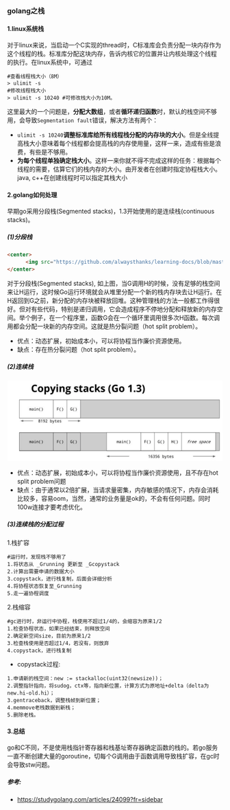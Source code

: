 ### golang之栈

#### 1.linux系统栈

对于linux来说，当启动一个C实现的thread时，C标准库会负责分配一块内存作为这个线程的栈。标准库分配这块内存，告诉内核它的位置并让内核处理这个线程 的执行。在linux系统中，可通过 

```shell
#查看线程栈大小（8M）
> ulimit -s
#修改线程栈大小
> ulimit -s 10240 #可修改栈大小为10M。
```

这里最大的一个问题是，**分配大数组**，或者**循环递归函数**时，默认的栈空间不够用，会导致`Segmentation fault`错误，解决方法有两个：

- `ulimit -s 10240`**调整标准库给所有线程栈分配的内存块的大小**。但是全线提高栈大小意味着每个线程都会提高栈的内存使用量，这样一来，造成有些是浪费，有些是不够用。
- **为每个线程单独确定栈大小**。这样一来你就不得不完成这样的任务：根据每个线程的需要，估算它们的栈内存的大小。由开发者在创建时指定协程栈大小。java, c++在创建线程时可以指定其栈大小

#### 2.golang如何处理

早期go采用分段栈(Segmented stacks)，1.3开始使用的是连续栈(continuous stacks)。

##### (1)分段栈

```html
<center>
      <img src="https://github.com/alwaysthanks/learning-docs/blob/master/images/image-20191222135530268.png">
</center>
```

对于分段栈(Segmented stacks), 如上图，当G调用H的时候，没有足够的栈空间来让H运行，这时候Go运行环境就会从堆里分配一个新的栈内存块去让H运行。在H返回到G之前，新分配的内存块被释放回堆。这种管理栈的方法一般都工作得很好。但对有些代码，特别是递归调用，它会造成程序不停地分配和释放新的内存空间。举个例子，在一个程序里，函数G会在一个循环里调用很多次H函数。每次调用都会分配一块新的内存空间。这就是热分裂问题（hot split problem）。

- 优点：动态扩展，初始成本小，可以将协程当作廉价资源使用。
- 缺点：存在热分裂问题（hot split problem）。

##### (2)连续栈

<center>
      <img src="https://github.com/alwaysthanks/learning-docs/blob/master/images/image-20191222135826148.png">
  </center>

- 优点：动态扩展，初始成本小，可以将协程当作廉价资源使用，且不存在hot split problem问题
- 缺点：由于通常以2倍扩展，当请求量密集，内存敏感的情况下，内存会消耗比较多，容易oom，当然，通常的业务量是ok的，不会有任何问题。同时100w连接才要考虑优化。

##### (3)连续栈的分配过程

1.栈扩容

```shell
#运行时，发现栈不够用了
1.将状态从 _Grunning 更新至 _Gcopystack
2.计算出需要申请的数据大小
3.copystack，进行栈复制，后面会详细分析
4.将协程状态恢复至_Grunning
5.走一遍协程调度
```

2.栈缩容

```shell
#gc进行时，非运行中协程，栈使用不超过1/4的，会缩容为原来1/2
1.检查协程状态，如果已经结束，则释放空间
2.确定新空间size，目前为原来1/2
3.检查栈使用是否超过1/4，若没有，则放弃
4.copystack，进行栈复制
```

- copystack过程:

```
1.申请新的栈空间：new := stackalloc(uint32(newsize))；
2.调整指针指向，将sudog，ctx等，指向新位置，计算方式为原地址+delta（delta为new.hi-old.hi）；
3.gentraceback，调整栈帧到新位置；
4.memmove老栈数据到新栈；
5.删除老栈。
```

#### 3.总结

go和C不同，不是使用栈指针寄存器和栈基址寄存器确定函数的栈的。若go服务一直不断创建大量的goroutine，切每个G调用由于函数调用导致栈扩容，在gc时会导致stw问题。

##### 参考:

- https://studygolang.com/articles/24099?fr=sidebar